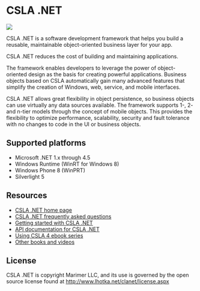 CSLA .NET
====
![](https://raw.github.com/MarimerLLC/csla/master/Support/Logos/csla%20win8_mid.png)

CSLA .NET is a software development framework that helps you build a reusable, maintainable object-oriented business layer for your app.

CSLA .NET reduces the cost of building and maintaining applications. 
 
The framework enables developers to leverage the power of object-oriented design as the basis for creating powerful applications. Business objects based on CSLA automatically gain many advanced features that simplify the creation of Windows, web, service, and mobile interfaces. 
 
CSLA .NET allows great flexibility in object persistence, so business objects can use virtually any data sources available. The framework supports 1-, 2- and n-tier models through the concept of mobile objects. This provides the flexibility to optimize performance, scalability, security and fault tolerance with no changes to code in the UI or business objects. 

Supported platforms
-------------------
* Microsoft .NET 1.x through 4.5
* Windows Runtime (WinRT for Windows 8)
* Windows Phone 8 (WinPRT)
* Silverlight 5

Resources
---------
* [CSLA .NET home page](http://www.lhotka.net/cslanet)
* [CSLA .NET frequently asked questions](http://www.lhotka.net/cslanet/faq/)
* [Getting started with CSLA .NET](http://www.lhotka.net/cslanet/faq/Getting%20started.ashx)
* [API documentation for CSLA .NET](../5.4.2/html)
* [Using CSLA 4 ebook series](http://store.lhotka.net/Default.aspx?tabid=1560&ProductID=22)
* [Other books and videos](http://www.lhotka.net/cslanet/faq/Books%20and%20videos.ashx)

License
-------
CSLA .NET is copyright Marimer LLC, and its use is governed by the open source license found at http://www.lhotka.net/clanet/license.aspx
